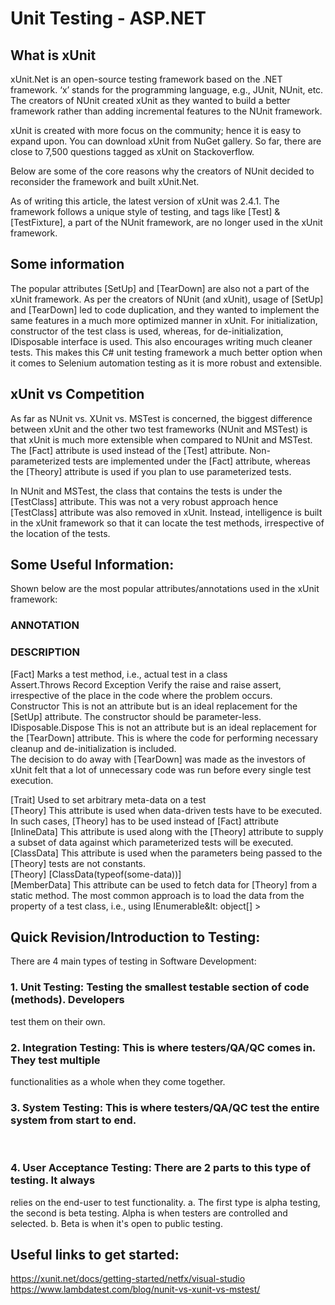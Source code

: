 # Unit Testing - ASP.NET

## What is xUnit
xUnit.Net is an open-source testing framework based on the .NET framework. ‘x’ stands for the programming language, e.g., JUnit, NUnit, etc. The creators of NUnit created xUnit as they wanted to build a better framework rather than adding incremental features to the NUnit framework.

xUnit is created with more focus on the community; hence it is easy to expand upon. You can download xUnit from NuGet gallery. So far, there are close to 7,500 questions tagged as xUnit on Stackoverflow.

Below are some of the core reasons why the creators of NUnit decided to reconsider the framework and built xUnit.Net.

As of writing this article, the latest version of xUnit was 2.4.1. The framework follows a unique style of testing, and tags like [Test] & [TestFixture], a part of the NUnit framework, are no longer used in the xUnit framework.

## Some information
The popular attributes [SetUp] and [TearDown] are also not a part of the xUnit framework. As per the creators of NUnit (and xUnit), usage of [SetUp] and [TearDown] led to code duplication, and they wanted to implement the same features in a much more optimized manner in xUnit. For initialization, constructor of the test class is used, whereas, for de-initialization, IDisposable interface is used. This also encourages writing much cleaner tests. This makes this C# unit testing framework a much better option when it comes to Selenium automation testing as it is more robust and extensible.

## xUnit vs Competition
As far as NUnit vs. XUnit vs. MSTest is concerned, the biggest difference between xUnit and the other two test frameworks (NUnit and MSTest) is that xUnit is much more extensible when compared to NUnit and MSTest. The [Fact] attribute is used instead of the [Test] attribute. Non-parameterized tests are implemented under the [Fact] attribute, whereas the [Theory] attribute is used if you plan to use parameterized tests.

In NUnit and MSTest, the class that contains the tests is under the [TestClass] attribute. This was not a very robust approach hence [TestClass] attribute was also removed in xUnit. Instead, intelligence is built in the xUnit framework so that it can locate the test methods, irrespective of the location of the tests.


## Some Useful Information:
Shown below are the most popular attributes/annotations used in the xUnit framework:

### ANNOTATION
### DESCRIPTION
[Fact]	Marks a test method, i.e., actual test in a class <br>
Assert.Throws Record Exception	Verify the raise and raise assert, irrespective of the place in the code where the problem occurs. <br>
Constructor	This is not an attribute but is an ideal replacement for the [SetUp] attribute. The constructor should be parameter-less. <br>
IDisposable.Dispose	This is not an attribute but is an ideal replacement for the [TearDown] attribute. This is where the code for performing necessary cleanup and de-initialization is included. <br>
The decision to do away with [TearDown] was made as the investors of xUnit felt that a lot of unnecessary code was run before every single test execution. <br>

[Trait]	Used to set arbitrary meta-data on a test <br>
[Theory]	This attribute is used when data-driven tests have to be executed. In such cases, [Theory] has to be used instead of [Fact] attribute <br>
[InlineData]	This attribute is used along with the [Theory] attribute to supply a subset of data against which parameterized tests will be executed. <br>
[ClassData]	This attribute is used when the parameters being passed to the [Theory] tests are not constants. <br>
[Theory] [ClassData(typeof(some-data))] <br>
[MemberData]	This attribute can be used to fetch data for [Theory] from a static method. The most common approach is to load the data from the property of a test class, i.e., using IEnumerable&lt: object[] > <br>


## Quick Revision/Introduction to Testing:
There are ﻿4 main types of testing in Software Development:
 
### 1. Unit Testing: Testing the smallest testable section of code (methods). Developers 
test them on their own.
 
### ﻿2. Integration Testing: This is where testers/QA/QC comes in. They test multiple 
functionalities as a whole when they come together.
﻿
### 3. System Testing: This is where testers/QA/QC test the entire system from start to end.
﻿
### 4. User Acceptance Testing: There are 2 parts to this type of testing. It always
relies on the end-user to test functionality. 
a. The first type is alpha testing, the second is beta testing. Alpha is when testers 
are controlled and selected. 
b. Beta is when it's open to public testing.

## Useful links to get started:
https://xunit.net/docs/getting-started/netfx/visual-studio
<br>
https://www.lambdatest.com/blog/nunit-vs-xunit-vs-mstest/
